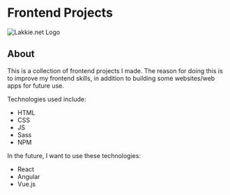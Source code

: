 # Frontend Projects

![Lakkie.net Logo](https://uploads.lakkie.net/lakkienet-logo-dark-solid.png)

## About
This is a collection of frontend projects I made. The reason for doing this is to improve my frontend skills, in addition to building some websites/web apps for future use.

Technologies used include:
 - HTML
 - CSS
 - JS
 - Sass
 - NPM

In the future, I want to use these technologies:
- React
- Angular
- Vue.js